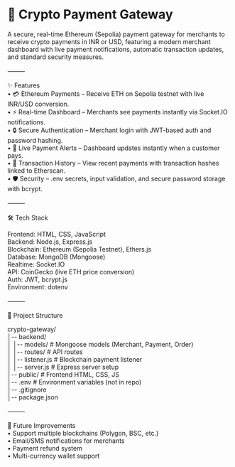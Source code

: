 # 🚀 Crypto Payment Gateway

A secure, real-time Ethereum (Sepolia) payment gateway for merchants to receive crypto payments in INR or USD, featuring a modern merchant dashboard with live payment notifications, automatic transaction updates, and standard security measures.

⸻

✨ Features  
	•	💳 Ethereum Payments – Receive ETH on Sepolia testnet with live INR/USD conversion.  
	•	⚡ Real-time Dashboard – Merchants see payments instantly via Socket.IO notifications.  
	•	🔒 Secure Authentication – Merchant login with JWT-based auth and password hashing.  
	•	🔔 Live Payment Alerts – Dashboard updates instantly when a customer pays.  
	•	📜 Transaction History – View recent payments with transaction hashes linked to Etherscan.  
	•	🛡 Security – .env secrets, input validation, and secure password storage with bcrypt.  

⸻

🛠 Tech Stack

Frontend: HTML, CSS, JavaScript  
Backend: Node.js, Express.js  
Blockchain: Ethereum (Sepolia Testnet), Ethers.js  
Database: MongoDB (Mongoose)  
Realtime: Socket.IO  
API: CoinGecko (live ETH price conversion)  
Auth: JWT, bcrypt.js  
Environment: dotenv  

⸻

📂 Project Structure

crypto-gateway/  
│-- backend/  
│   │-- models/       # Mongoose models (Merchant, Payment, Order)  
│   │-- routes/       # API routes  
│   │-- listener.js   # Blockchain payment listener  
│   │-- server.js     # Express server setup  
│-- public/           # Frontend HTML, CSS, JS  
│-- .env              # Environment variables (not in repo)  
│-- .gitignore  
│-- package.json  



⸻

🔮 Future Improvements  
	•	Support multiple blockchains (Polygon, BSC, etc.)  
	•	Email/SMS notifications for merchants  
	•	Payment refund system  
	•	Multi-currency wallet support  

